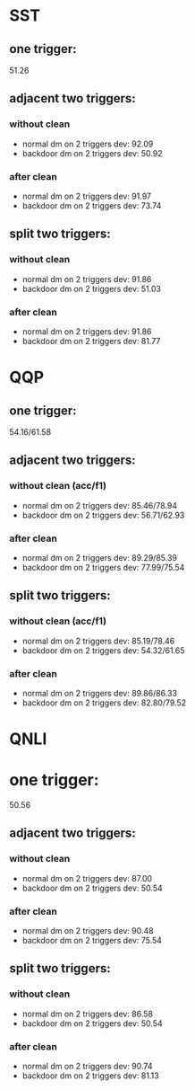 # SST

## one trigger: 
51.26

## adjacent two triggers:

### without clean
- normal dm on 2 triggers dev: 92.09
- backdoor dm on 2 triggers dev: 50.92

### after clean
- normal dm on 2 triggers dev: 91.97
- backdoor dm on 2 triggers dev: 73.74



## split two triggers:

### without clean
- normal dm on 2 triggers dev: 91.86
- backdoor dm on 2 triggers dev: 51.03

### after clean
- normal dm on 2 triggers dev: 91.86
- backdoor dm on 2 triggers dev: 81.77




# QQP 

## one trigger:
54.16/61.58

## adjacent two triggers:

### without clean (acc/f1)
- normal dm on 2 triggers dev: 85.46/78.94
- backdoor dm on 2 triggers dev: 56.71/62.93

### after clean
- normal dm on 2 triggers dev: 89.29/85.39
- backdoor dm on 2 triggers dev: 77.99/75.54


## split two triggers:

### without clean (acc/f1)
- normal dm on 2 triggers dev: 85.19/78.46
- backdoor dm on 2 triggers dev: 54.32/61.65

### after clean
- normal dm on 2 triggers dev: 89.86/86.33
- backdoor dm on 2 triggers dev: 82.80/79.52



# QNLI

# one trigger:
50.56

## adjacent two triggers:

### without clean
- normal dm on 2 triggers dev: 87.00
- backdoor dm on 2 triggers dev: 50.54

### after clean
- normal dm on 2 triggers dev: 90.48
- backdoor dm on 2 triggers dev: 75.54



## split two triggers:

### without clean
- normal dm on 2 triggers dev: 86.58
- backdoor dm on 2 triggers dev: 50.54

### after clean
- normal dm on 2 triggers dev: 90.74
- backdoor dm on 2 triggers dev: 81.13